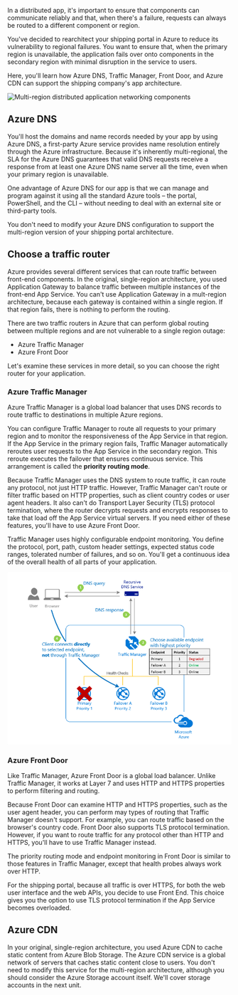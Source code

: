 In a distributed app, it's important to ensure that components can communicate reliably and that, when there's a failure, requests can always be routed to a different component or region.

You've decided to rearchitect your shipping portal in Azure to reduce its vulnerability to regional failures. You want to ensure that, when the primary region is unavailable, the application fails over onto components in the secondary region with minimal disruption in the service to users.  

Here, you'll learn how Azure DNS, Traffic Manager, Front Door, and Azure CDN can support the shipping company's app architecture.

<!-- TODO: The design team should recreate this diagram in MSLearn style -->

![Multi-region distributed application networking components](../media/3-multi-region-web-app-networking.png)

## Azure DNS

You'll host the domains and name records needed by your app by using Azure DNS, a first-party Azure service provides name resolution entirely through the Azure infrastructure. Because it's inherently multi-regional, the SLA for the Azure DNS guarantees that valid DNS requests receive a response from at least one Azure DNS name server all the time, even when your primary region is unavailable.

One advantage of Azure DNS for our app is that we can manage and program against it using all the standard Azure tools – the portal, PowerShell, and the CLI – without needing to deal with an external site or third-party tools. 

You don't need to modify your Azure DNS configuration to support the multi-region version of your shipping portal architecture.

## Choose a traffic router 

Azure provides several different services that can route traffic between front-end components. In the original, single-region architecture, you used Application Gateway to balance traffic between multiple instances of the front-end App Service. You can't use Application Gateway in a mult-region architecture, because each gateway is contained within a single region. If that region fails, there is nothing to perform the routing.

There are two traffic routers in Azure that can perform global routing between multiple regions and are not vulnerable to a single region outage:

- Azure Traffic Manager
- Azure Front Door

Let's examine these services in more detail, so you can choose the right router for your application.

### Azure Traffic Manager

Azure Traffic Manager is a global load balancer that uses DNS records to route traffic to destinations in multiple Azure regions. 

You can configure Traffic Manager to route all requests to your primary region and to monitor the responsiveness of the App Service in that region. If the App Service in the primary region fails, Traffic Manager automatically reroutes user requests to the App Service in the secondary region. This reroute executes the failover that ensures continuous service. This arrangement is called the **priority routing mode**. 

Because Traffic Manager uses the DNS system to route traffic, it can route any protocol, not just HTTP traffic. However, Traffic Manager can't route or filter traffic based on HTTP properties, such as client country codes or user agent headers. It also can't do Transport Layer Security (TLS) protocol termination, where the router decrypts requests and encrypts responses to take that load off the App Service virtual servers. If you need either of these features, you'll have to use Azure Front Door.

Traffic Manager uses highly configurable endpoint monitoring. You define the protocol, port, path, custom header settings, expected status code ranges, tolerated number of failures, and so on. You'll get a continuous idea of the overall health of all parts of your application. 

<!-- TODO: This diagram is taken from the following location. A Learn version should be created by the design team: https://docs.microsoft.com/en-gb/azure/traffic-manager/traffic-manager-routing-methods#priority-traffic-routing-method -->

![Azure Traffic Manager priority mode](../media/3-traffic-manager-priority-mode.png)

### Azure Front Door

Like Traffic Manager, Azure Front Door is a global load balancer. Unlike Traffic Manager, it works at Layer 7 and uses HTTP and HTTPS properties to perform filtering and routing. 

Because Front Door can examine HTTP and HTTPS properties, such as the user agent header, you can perform may types of routing that Traffic Manager doesn't support. For example, you can route traffic based on the browser's country code. Front Door also supports TLS protocol termination. However, if you want to route traffic for any protocol other than HTTP and HTTPS, you'll have to use Traffic Manager instead. 

The priority routing mode and endpoint monitoring in Front Door is similar to those features in Traffic Manager, except that health probes always work over HTTP.

For the shipping portal, because all traffic is over HTTPS, for both the web user interface and the web APIs, you decide to use Front End. This choice gives you the option to use TLS protocol termination if the App Service becomes overloaded.

## Azure CDN

In your original, single-region architecture, you used Azure CDN to cache static content from Azure Blob Storage. The Azure CDN service is a global network of servers that caches static content close to users. You don't need to modify this service for the multi-region architecture, although you should consider the Azure Storage account itself. We'll cover storage accounts in the next unit.